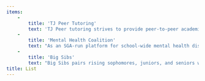 ```yaml
---
items:
    -
        title: 'TJ Peer Tutoring'
        text: 'TJ Peer tutoring strives to provide peer-to-peer academic support for students in all subject areas. With 7-8 rigorous courses, many of which are at AP and Post-AP level, students often struggle to keep up with the academic rigor and often resort to dishonest behavior or attending their base high school. With the support of SGA, peer tutoring is able to ensure that every student is supported through their academic career at TJ. Tutors receive volunteer service hours and gain valuable experience mentoring and teaching their peers.'
    -
        title: 'Mental Health Coalition'
        text: "As an SGA-run platform for school-wide mental health discussion, the TJ Mental Health Coalition seeks to foster open communication between students, parents, teachers, and administrators at monthly forums. By sponsoring collaborative mental wellness initiatives, promoting parent and teacher involvement in mental health conversations, reforming mental health policies, and providing mental health training, the committee’s goal is to create a school environment which supports the needs of every student, every day.\r\n\r\n"
    -
        title: 'Big Sibs'
        text: "Big Sibs pairs rising sophomores, juniors, and seniors with incoming freshman as mentors and mentees. The goal of the program is to alleviate any fears rising freshmen may have as they enter the TJ community by providing a mentor who has gone through the same experience. By ensuring that every student has someone to talk to who can answer their questions and provide emotional and academic support, Big Sibs hopes to move toward a stress and worry-free TJ environment.\r\n\r\n"
title: List
---
```



